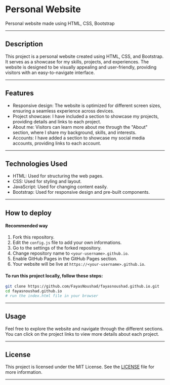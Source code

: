 # Personal Website
Personal website made using HTML, CSS, Bootstrap

---

## Description

This project is a personal website created using HTML, CSS, and Bootstrap. It serves as a showcase for my skills, projects, and experiences. The website is designed to be visually appealing and user-friendly, providing visitors with an easy-to-navigate interface.

---

## Features

- Responsive design: The website is optimized for different screen sizes, ensuring a seamless experience across devices.
- Project showcase: I have included a section to showcase my projects, providing details and links to each project.
- About me: Visitors can learn more about me through the "About" section, where I share my background, skills, and interests.
- Accounts: I have added a section to showcase my social media accounts, providing links to each account.

---

## Technologies Used

- HTML: Used for structuring the web pages.
- CSS: Used for styling and layout.
- JavaScript: Used for changing content easily.
- Bootstrap: Used for responsive design and pre-built components.

---

## How to deploy

#### Recommended way

1. Fork this repository.
2. Edit the `config.js` file to add your own informations.
3. Go to the settings of the forked repository.
4. Change repository name to `<your-username>.github.io`.
5. Enable GitHub Pages in the GitHub Pages section.
6. Your website will be live at `https://<your-username>.github.io`.

#### To run this project locally, follow these steps:

```sh
git clone https://github.com/FayasNoushad/fayasnoushad.github.io.git
cd fayasnoushad.github.io
# run the index.html file in your browser
```

---

## Usage
Feel free to explore the website and navigate through the different sections. You can click on the project links to view more details about each project.

---

## License
This project is licensed under the MIT License. See the [LICENSE](LICENSE) file for more information.

---
